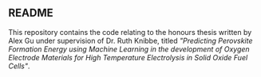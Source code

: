 ## README
This repository contains the code relating to the honours thesis written by Alex Gu under supervision of Dr. Ruth Knibbe, titled *"Predicting Perovskite Formation Energy using Machine Learning in the development of Oxygen Electrode Materials for High Temperature Electrolysis in Solid Oxide Fuel Cells"*.
